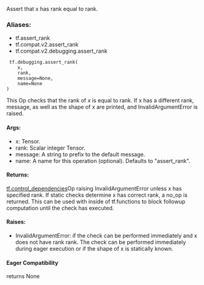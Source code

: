 Assert that x has rank equal to rank.
### Aliases:
- tf.assert_rank
- tf.compat.v2.assert_rank
- tf.compat.v2.debugging.assert_rank

```
 tf.debugging.assert_rank(
    x,
    rank,
    message=None,
    name=None
)
```
This Op checks that the rank of x is equal to rank.
If x has a different rank, message, as well as the shape of x are printed, and InvalidArgumentError is raised.
#### Args:
- x: Tensor.
- rank: Scalar integer Tensor.
- message: A string to prefix to the default message.
- name: A name for this operation (optional). Defaults to "assert_rank".
#### Returns:
[tf.control_dependencies](https://tensorflow.google.cn/api_docs/python/tf/control_dependencies)Op raising InvalidArgumentError unless x has specified rank. If static checks determine x has correct rank, a no_op is returned. This can be used with  inside of tf.functions to block followup computation until the check has executed.

#### Raises:
- InvalidArgumentError: if the check can be performed immediately and x does not have rank rank. The check can be performed immediately during eager execution or if the shape of x is statically known.
#### Eager Compatibility
returns None
